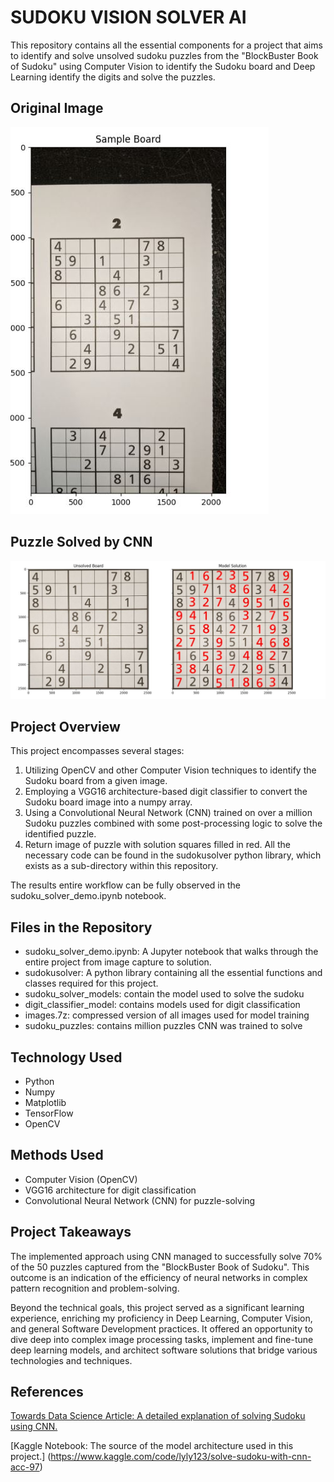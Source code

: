 # SUDOKU VISION SOLVER AI
This repository contains all the essential components for a project that aims to identify and solve unsolved sudoku puzzles from the "BlockBuster Book of Sudoku" using Computer Vision to identify the Sudoku board and Deep Learning identify the digits and solve the puzzles.

## Original Image
![Alt text](readme_images/readme_demo_image_2.JPG "Original Photo")




## Puzzle Solved by CNN
![Alt text](readme_images/readme_demo_image_1.JPG "Solved Puzzle")



## Project Overview
This project encompasses several stages:

1. Utilizing OpenCV and other Computer Vision techniques to identify the Sudoku board from a given image.
2. Employing a VGG16 architecture-based digit classifier to convert the Sudoku board image into a numpy array.
3. Using a Convolutional Neural Network (CNN) trained on over a million Sudoku puzzles combined with some post-processing logic to solve the identified puzzle.
4. Return image of puzzle with solution squares filled in red.
All the necessary code can be found in the sudokusolver python library, which exists as a sub-directory within this repository.

The results entire workflow can be fully observed in the sudoku_solver_demo.ipynb notebook.

## Files in the Repository
* sudoku_solver_demo.ipynb: A Jupyter notebook that walks through the entire project from image capture to solution.
* sudokusolver: A python library containing all the essential functions and classes required for this project.
* sudoku_solver_models: contain the model used to solve the sudoku
* digit_classifier_model: contains models used for digit classification
* images.7z: compressed version of all images used for model training
* sudoku_puzzles: contains million puzzles CNN was trained to solve

## Technology Used
* Python
* Numpy
* Matplotlib
* TensorFlow
* OpenCV

## Methods Used
* Computer Vision (OpenCV)
* VGG16 architecture for digit classification
* Convolutional Neural Network (CNN) for puzzle-solving

## Project Takeaways
The implemented approach using CNN managed to successfully solve 70% of the 50 puzzles captured from the "BlockBuster Book of Sudoku". This outcome is an indication of the efficiency of neural networks in complex pattern recognition and problem-solving.

Beyond the technical goals, this project served as a significant learning experience, enriching my proficiency in Deep Learning, Computer Vision, and general Software Development practices. It offered an opportunity to dive deep into complex image processing tasks, implement and fine-tune deep learning models, and architect software solutions that bridge various technologies and techniques.




## References
[Towards Data Science Article: A detailed explanation of solving Sudoku using CNN.](https://towardsdatascience.com/solving-sudoku-with-convolution-neural-network-keras-655ba4be3b11)

[Kaggle Notebook: The source of the model architecture used in this project.] (https://www.kaggle.com/code/lyly123/solve-sudoku-with-cnn-acc-97)
